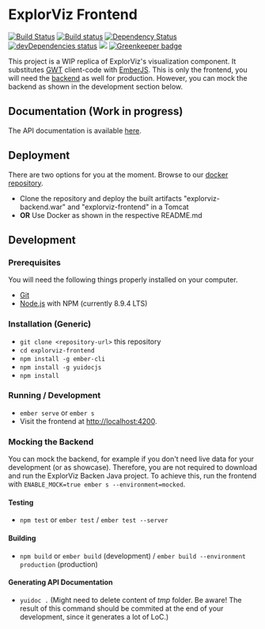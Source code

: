 # ExplorViz Frontend
<a href="https://travis-ci.org/ExplorViz/explorviz-frontend"><img src="https://travis-ci.org/ExplorViz/explorviz-frontend.svg?branch=master" alt="Build Status"></a>
[![Build status](https://ci.appveyor.com/api/projects/status/9sswkni8pfuvo4dv?svg=true)](https://ci.appveyor.com/project/Alexander-Krause/explorviz-frontend)
<a href="https://david-dm.org/ExplorViz/explorviz-frontend"><img src="https://david-dm.org/ExplorViz/explorviz-frontend.svg?branch=master" alt="Dependency Status"></a>
<a href="https://david-dm.org/ExplorViz/explorviz-frontend?type=dev"><img src="https://david-dm.org/ExplorViz/explorviz-frontend/dev-status.svg" alt="devDependencies status"></a>
[![](https://img.shields.io/docker/pulls/explorviz/explorviz-docker.svg)](https://hub.docker.com/r/explorviz/explorviz-docker "Click to view the image on Docker Hub") [![Greenkeeper badge](https://badges.greenkeeper.io/ExplorViz/explorviz-frontend.svg)](https://greenkeeper.io/)

This project is a WIP replica of ExplorViz's visualization component. It substitutes [GWT](http://www.gwtproject.org/) client-code with [EmberJS](https://www.emberjs.com/). This is only the frontend, you will need the [backend](https://github.com/ExplorViz/explorviz-backend) as well for production. However, you can mock the backend as shown in the development section below.

## Documentation (Work in progress)
The API documentation is available [here](https://explorviz.github.io/explorviz-frontend/).

## Deployment
There are two options for you at the moment. Browse to our [docker repository](https://github.com/ExplorViz/explorviz-docker). 
* Clone the repository and deploy the built artifacts "explorviz-backend.war" and "explorviz-frontend" in a Tomcat
* **OR** Use Docker as shown in the respective README.md

## Development

### Prerequisites

You will need the following things properly installed on your computer.

* [Git](http://git-scm.com/)
* [Node.js](http://nodejs.org/) with NPM (currently 8.9.4 LTS)

### Installation (Generic)

* `git clone <repository-url>` this repository
* `cd explorviz-frontend`
* `npm install -g ember-cli`
* `npm install -g yuidocjs`
* `npm install`

### Running / Development

* `ember serve` or `ember s`
* Visit the frontend at [http://localhost:4200](http://localhost:4200).

### Mocking the Backend

You can mock the backend, for example if you don't need live data for your development (or as showcase).
Therefore, you are not required to download and run the ExplorViz Backen Java project.
To achieve this, run the frontend with `ENABLE_MOCK=true ember s --environment=mocked`.

#### Testing

* `npm test` or `ember test` / `ember test --server`

#### Building

* `npm build` or `ember build` (development) / `ember build --environment production` (production)

#### Generating API Documentation
* `yuidoc .` (Might need to delete content of *tmp* folder. Be aware! The result of this command should be commited at the end of your development, since it generates a lot of LoC.)
